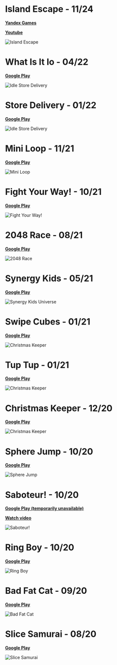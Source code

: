 # Island Escape - 11/24

**[Yandex Games](https://yandex.ru/games/app/381597?draft=true&lang=ruhttps://yandex.ru/games/app/381597?draft=true&lang=ru)**

**[Youtube](https://www.youtube.com/watch?v=0OqFInue-l8&list=PLRf3LmT-Bbji3U_VWmNX0K8WwP6JV-HgO&index=1)**

![Island Escape](./res/image%20robby%20island%20escape.png)

# What Is It Io - 04/22

**[Google Play](https://play.google.com/store/apps/details?id=com.ZlodeyStudios.SmoothieBar)**

![Idle Store Delivery](./res/image014.png)

# Store Delivery - 01/22

**[Google Play](https://play.google.com/store/apps/details?id=com.wpg.idlestoredelivery)**

![Idle Store Delivery](./res/image013.png)

# Mini Loop - 11/21

**[Google Play](https://play.google.com/store/apps/details?id=com.ZlodeyStudios.MiniLoop)**

![Mini Loop](./res/image012.png)

# Fight Your Way! - 10/21

**[Google Play](https://play.google.com/store/apps/details?id=com.ZlodeyStudios.FightYouWay)**

![Fight Your Way!](./res/image011.png)

# 2048 Race - 08/21

**[Google Play](https://play.google.com/store/apps/details?id=com.GrigoryMelnikov.Race2048)**

![2048 Race](./res/image010.png)

# Synergy Kids - 05/21

**[Google Play](https://play.google.com/store/apps/details?id=com.synergy.kidsuniverse)**

![Synergy Kids Universe](./res/image009.png)

# Swipe Cubes - 01/21

**[Google Play](https://play.google.com/store/apps/details?id=com.EvilepticGames.SwipeCubes)**

![Christmas Keeper](./res/image008.png)

# Tup Tup - 01/21

**[Google Play](https://play.google.com/store/apps/details?id=com.EvilepticGames.TupTup)**

![Christmas Keeper](./res/image007.png)

# Christmas Keeper - 12/20

**[Google Play](https://play.google.com/store/apps/details?id=com.ZlodeyStudios.ChristmasKeeper)**

![Christmas Keeper](./res/image006.png)

# Sphere Jump - 10/20

**[Google Play](https://play.google.com/store/apps/details?id=com.ZlodeyStudios.SphereJump)**

![Sphere Jump](./res/image005.png)

# Saboteur! - 10/20

**[Google Play (temporarily unavailable)](https://play.google.com/store/apps/details?id=com.zlodeystudios.saboteur)**

**[Watch video](https://www.youtube.com/watch?v=0rfveSfv-X4)**

![Saboteur!](./res/image002.png)

# Ring Boy - 10/20

**[Google Play](https://play.google.com/store/apps/details?id=com.ZlodeyStudios.RingBoy)**

![Ring Boy](./res/image004.png)

# Bad Fat Cat - 09/20

**[Google Play](https://play.google.com/store/apps/details?id=com.ZlodeyStudios.BadFatCat)**

![Bad Fat Cat](./res/image003.png)

# Slice Samurai - 08/20

**[Google Play](https://play.google.com/store/apps/details?id=com.zlodey.SliceSamurai)**


![Slice Samurai](./res/image001.png)
